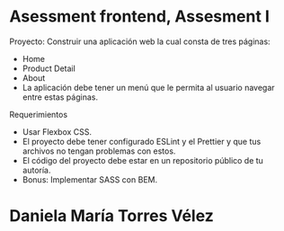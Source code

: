 # Asessment frontend, Assesment I
Proyecto: Construir una aplicación web la cual consta de tres páginas:

- Home
- Product Detail
- About
- La aplicación debe tener un menú que le permita al usuario navegar entre estas páginas.

Requerimientos

- Usar Flexbox CSS.
- El proyecto debe tener configurado ESLint y el Prettier y que tus archivos no tengan problemas con estos.
- El código del proyecto debe estar en un repositorio público de tu autoría.
- Bonus: Implementar SASS con BEM.

# Daniela María Torres Vélez